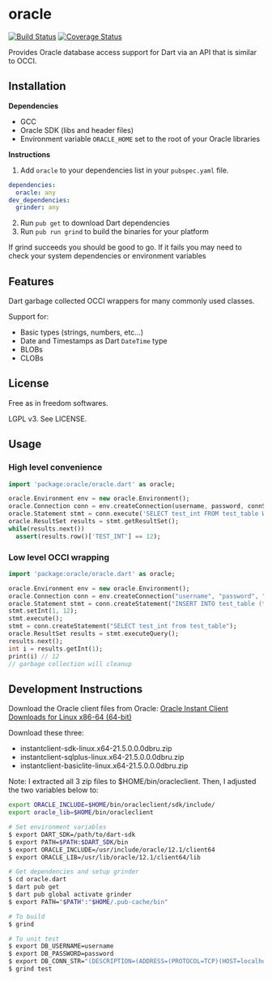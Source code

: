 # oracle

[![Build Status](http://oracledart.cjlucas.net:8080/buildStatus/icon?job=oracle.dart)](http://oracledart.cjlucas.net:8080/job/oracle.dart/)
[![Coverage Status](https://coveralls.io/repos/oracle-dart/oracle.dart/badge.svg?branch=master&service=github)](https://coveralls.io/github/oracle-dart/oracle.dart?branch=master)

Provides Oracle database access support for Dart via an API that is similar to
OCCI.

## Installation

**Dependencies**

- GCC
- Oracle SDK (libs and header files)
- Environment variable `ORACLE_HOME` set to the root of your Oracle libraries


**Instructions**

1. Add `oracle` to your dependencies list in your `pubspec.yaml` file.

  ```yaml
  dependencies:
    oracle: any
  dev_dependencies:
    grinder: any
  ```

2. Run `pub get` to download Dart dependencies
3. Run `pub run grind` to build the binaries for your platform

If grind succeeds you should be good to go. If it fails you may need to check
your system dependencies or environment variables

## Features
Dart garbage collected OCCI wrappers for many commonly used classes.

Support for:
- Basic types (strings, numbers, etc...)
- Date and Timestamps as Dart `DateTime` type
- BLOBs
- CLOBs

## License
Free as in freedom softwares.

LGPL v3. See LICENSE.

## Usage

### High level convenience
```dart
import 'package:oracle/oracle.dart' as oracle;

oracle.Environment env = new oracle.Environment();
oracle.Connection conn = env.createConnection(username, password, connString);
oracle.Statement stmt = conn.execute('SELECT test_int FROM test_table WHERE test_date=:bind', {':bind' : new DateTime(2012, 12, 19, 34, 35, 36)});
oracle.ResultSet results = stmt.getResultSet();
while(results.next())
  assert(results.row()['TEST_INT'] == 12);
```

### Low level OCCI wrapping
```dart
import 'package:oracle/oracle.dart' as oracle;

oracle.Environment env = new oracle.Environment();
oracle.Connection conn = env.createConnection("username", "password", "(DESCRIPTION=(ADDRESS=(PROTOCOL=TCP)(HOST=192.168.1.1)(PORT=1521))(CONNECT_DATA=(SID=XE)))");
oracle.Statement stmt = conn.createStatement("INSERT INTO test_table (test_int INT) VALUES (:bind)");
stmt.setInt(1, 12);
stmt.execute();
stmt = conn.createStatement("SELECT test_int from test_table");
oracle.ResultSet results = stmt.executeQuery();
results.next();
int i = results.getInt(1);
print(i) // 12
// garbage collection will cleanup
```

## Development Instructions

Download the Oracle client files from Oracle: [Oracle Instant Client Downloads for Linux x86-64 (64-bit)](https://www.oracle.com/database/technologies/instant-client/linux-x86-64-downloads.html)

Download these three:
- instantclient-sdk-linux.x64-21.5.0.0.0dbru.zip
- instantclient-sqlplus-linux.x64-21.5.0.0.0dbru.zip
- instantclient-basiclite-linux.x64-21.5.0.0.0dbru.zip

Note: I extracted all 3 zip files to $HOME/bin/oracleclient. Then, I adjusted the two variables below to:
```bash
export ORACLE_INCLUDE=$HOME/bin/oracleclient/sdk/include/
export oracle_lib=$HOME/bin/oracleclient
```


```bash
# Set environment variables
$ export DART_SDK=/path/to/dart-sdk
$ export PATH=$PATH:$DART_SDK/bin
$ export ORACLE_INCLUDE=/usr/include/oracle/12.1/client64
$ export ORACLE_LIB=/usr/lib/oracle/12.1/client64/lib

# Get dependencies and setup grinder
$ cd oracle.dart
$ dart pub get
$ dart pub global activate grinder
$ export PATH="$PATH":"$HOME/.pub-cache/bin"

# To build
$ grind

# To unit test
$ export DB_USERNAME=username
$ export DB_PASSWORD=password
$ export DB_CONN_STR="(DESCRIPTION=(ADDRESS=(PROTOCOL=TCP)(HOST=localhost)(PORT=1521))(CONNECT_DATA=(SID=XE)))"
$ grind test
```
